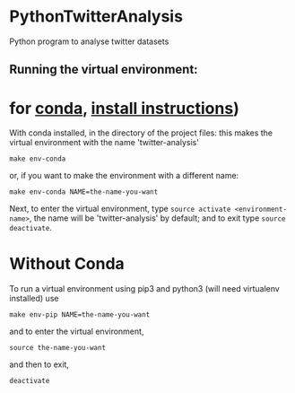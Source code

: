 # PythonTwitterAnalysis
Python program to analyse twitter datasets

## Running the virtual environment:
# for [conda](http://conda.pydata.org/miniconda.html), [install instructions](http://conda.pydata.org/docs/install/quick.html))
With conda installed, in the directory of the project files:
this makes the virtual environment with the name 'twitter-analysis'
```
make env-conda
```

or, if you want to make the environment with a different name:
```
make env-conda NAME=the-name-you-want
```

Next, to enter the virtual environment, type `source activate <environment-name>`, the name will be 'twitter-analysis' by default; and to exit type `source deactivate`.

# Without Conda
To run a virtual environment using pip3 and python3 (will need virtualenv installed) use

```
make env-pip NAME=the-name-you-want
```
and to enter the virtual environment,
```
source the-name-you-want
```
and then to exit,
```
deactivate
```

